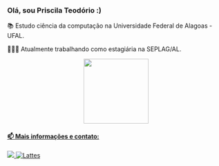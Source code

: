 ### Olá, sou Priscila Teodório :)

📚 Estudo ciência da computação na Universidade Federal de Alagoas - UFAL.

👨🏻‍💻 Atualmente trabalhando como estagiária na SEPLAG/AL.

<div align="center">
  <a href="https://github.com/PriscilaT">
  <img height="150em" src="https://github-readme-stats.vercel.app/api/top-langs/?username=PriscilaT&layout=compact&langs_count=7&theme=dracula"/>
</div>

#### 📫 Mais informações e contato:
 <a href="https://br.linkedin.com/in/priscila-teod%C3%B3rio-9b29891a9" target="_blank"><img src="https://img.shields.io/badge/-LinkedIn-%230077B5?style=for-the-badge&logo=linkedin&logoColor=white" target="_blank"> [![Lattes](https://img.shields.io/badge/Lattes-202020?style=for-the-badge&Color=white)](http://lattes.cnpq.br/4302779221075830)



